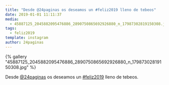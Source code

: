 ```yaml
---
title: "Desde @24paginas os deseamos un #feliz2019 lleno de tebeos"
date: 2019-01-01 11:11:37
media: 
  - 45887125_2045882095476886_2890750865692926880_n_17987302819150308.jpg
tags: 
  - feliz2019
template: instagram
author: 24paginas
---
```


{% gallery "45887125_2045882095476886_2890750865692926880_n_17987302819150308.jpg" %}

Desde [@24paginas](https://instagram.com/24paginas) os deseamos un [#feliz2019](/tags/feliz2019) lleno de tebeos.
